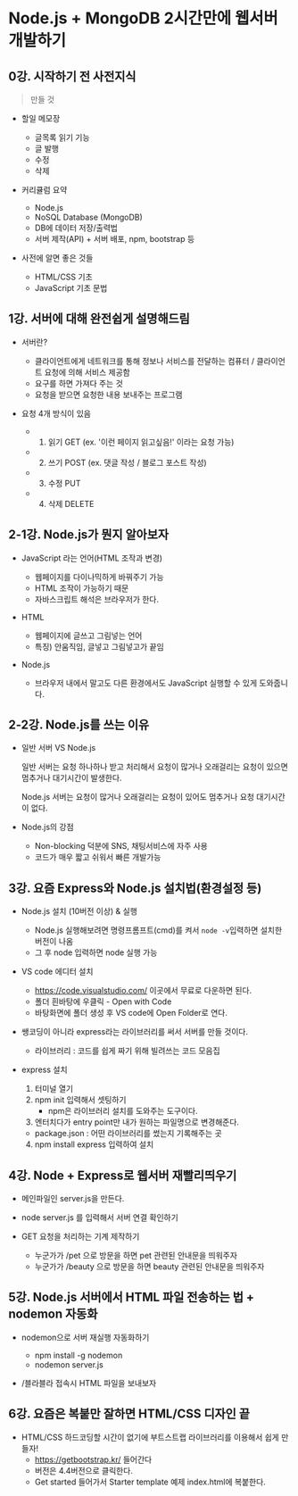 # Node.js + MongoDB 2시간만에 웹서버 개발하기

## 0강. 시작하기 전 사전지식
> 만들 것
- 할일 메모장
  - 글목록 읽기 기능
  - 글 발행
  - 수정
  - 삭제
  
- 커리큘럼 요약
  - Node.js
  - NoSQL Database (MongoDB)
  - DB에 데이터 저장/출력법
  - 서버 제작(API) + 서버 배포, npm, bootstrap 등

- 사전에 알면 좋은 것들
  - HTML/CSS 기초
  - JavaScript 기초 문법 

## 1강. 서버에 대해 완전쉽게 설명해드림

- 서버란?
  - 클라이언트에게 네트워크를 통해 정보나 서비스를 전달하는 컴퓨터 / 클라이언트 요청에 의해 서비스 제공함 
  - 요구를 하면 가져다 주는 것
  - 요청을 받으면 요청한 내용 보내주는 프로그램

- 요청 4개 방식이 있음
  - 1. 읽기 GET (ex. '이런 페이지 읽고싶음!' 이라는 요청 가능)
  - 2. 쓰기 POST (ex. 댓글 작성 / 블로그 포스트 작성)
  - 3. 수정 PUT
  - 4. 삭제 DELETE 

## 2-1강. Node.js가 뭔지 알아보자

- JavaScript 라는 언어(HTML 조작과 변경)
  - 웹페이지를 다이나믹하게 바꿔주기 가능
  - HTML 조작이 가능하기 때문 
  - 자바스크립트 해석은 브라우저가 한다. 

 - HTML 
   - 웹페이지에 글쓰고 그림넣는 언어
   - 특징) 안움직임, 글넣고 그림넣고가 끝임

- Node.js 
  - 브라우저 내에서 말고도 다른 환경에서도 JavaScript 실행할 수 있게 도와줍니다.

## 2-2강. Node.js를 쓰는 이유

- 일반 서버 VS Node.js

    일반 서버는 요청 하나하나 받고 처리해서 요청이 많거나 오래걸리는 요청이 있으면 멈추거나 대기시간이 발생한다.

    Node.js 서버는 요청이 많거나 오래걸리는 요청이 있어도 멈추거나 요청 대기시간이 없다.

- Node.js의 강점
  - Non-blocking 덕분에 SNS, 채팅서비스에 자주 사용
  - 코드가 매우 짧고 쉬워서 빠른 개발가능

## 3강. 요즘 Express와 Node.js 설치법(환경설정 등)

- Node.js 설치 (10버전 이상) & 실행
  - Node.js 실행해보려면 명령프롬프트(cmd)를 켜서 `node -v`입력하면 설치한 버전이 나옴 
  - 그 후 node 입력하면 node 실행 가능
- VS code 에디터 설치
  -  https://code.visualstudio.com/ 이곳에서 무료로 다운하면 된다.
  -  폴더 흰바탕에 우클릭 - Open with Code 
  -  바탕화면에 폴더 생성 후 VS code에 Open Folder로 연다.

- 쌩코딩이 아니라 express라는 라이브러리를 써서 서버를 만들 것이다.

  * 라이브러리 : 코드를 쉽게 짜기 위해 빌려쓰는 코드 모음집

- express 설치
  1. 터미널 열기
  2. npm init 입력해서 셋팅하기
     - npm은 라이브러리 설치를 도와주는 도구이다.
  3. 엔터치다가 entry point만 내가 원하는 파일명으로 변경해준다.
    - package.json : 어떤 라이브러리를 썼는지 기록해주는 곳
  4. npm install express 입력하여 설치

## 4강. Node + Express로 웹서버 재빨리띄우기

- 메인파일인 server.js을 만든다.
- node server.js 를 입력해서 서버 연결 확인하기

- GET 요청을 처리하는 기계 제작하기
  - 누군가가 /pet 으로 방문을 하면 pet 관련된 안내문을 띄워주자
  - 누군가가 /beauty 으로 방문을 하면 beauty 관련된 안내문을 띄워주자

## 5강. Node.js 서버에서 HTML 파일 전송하는 법 + nodemon 자동화

- nodemon으로 서버 재실행 자동화하기
  - npm install -g nodemon
  - nodemon server.js

- /블라블라 접속시 HTML 파일을 보내보자


## 6강. 요즘은 복붙만 잘하면 HTML/CSS 디자인 끝

- HTML/CSS 하드코딩할 시간이 없기에 부트스트랩 라이브러리를 이용해서 쉽게 만들자!
  - https://getbootstrap.kr/ 들어간다
  - 버전은 4.4버전으로 클릭한다.
  - Get started 들어가서 Starter template 예제 index.html에 복붙한다.
